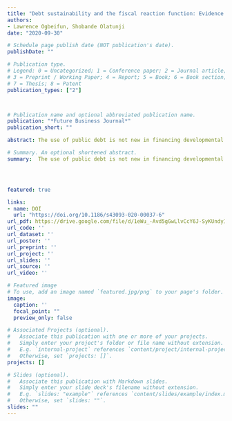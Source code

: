 ```yaml
---
title: "Debt sustainability and the fiscal reaction function: Evidence from MIST countries"
authors:
- Lawrence Ogbeifun, Shobande Olatunji
date: "2020-09-30"

# Schedule page publish date (NOT publication's date).
publishDate: ""

# Publication type.
# Legend: 0 = Uncategorized; 1 = Conference paper; 2 = Journal article;
# 3 = Preprint / Working Paper; 4 = Report; 5 = Book; 6 = Book section;
# 7 = Thesis; 8 = Patent
publication_types: ["2"]



# Publication name and optional abbreviated publication name.
publication: "*Future Business Journal*"
publication_short: ""

abstract: The use of public debt is not new in financing developmental objectives. A significant challenge arose when it became obvious that the indebted countries could not fulfill its existing financial obligation to the rest of the world where debt is sourced. For a panel of 4 heterogeneous countries from 1990 to 2017, we study governments’ reactions to debt accumulation and the corrective measures taken when its borrowings result in a rise in debt–GDP ratio. The study evidence is based on the fixed effect and the feasible generalized least squares estimators. We find evidence that primary balance improves by about 0.005–0.013 for every 1 percentage point increase in central government debt after controlling for other relevant factors. The results further suggest that the accrued interest payments on debt reflect the effective debt management policies across the countries, whereas the activities on the current account balance impose a possible threat to the primary balance. The study calls for policies that increase fiscal bases through the reduction in fiscal expenditure and the reinforcement of tax base revenue across the MIST countries.

# Summary. An optional shortened abstract.
summary:  The use of public debt is not new in financing developmental objectives. A significant challenge arose when it became obvious that the indebted countries could not fulfill its existing financial obligation to the rest of the world where debt is sourced. For a panel of 4 heterogeneous countries from 1990 to 2017, we study governments’ reactions to debt accumulation and the corrective measures taken when its borrowings result in a rise in debt–GDP ratio. The study evidence is based on the fixed effect and the feasible generalized least squares estimators. We find evidence that primary balance improves by about 0.005–0.013 for every 1 percentage point increase in central government debt after controlling for other relevant factors. The results further suggest that the accrued interest payments on debt reflect the effective debt management policies across the countries, whereas the activities on the current account balance impose a possible threat to the primary balance. The study calls for policies that increase fiscal bases through the reduction in fiscal expenditure and the reinforcement of tax base revenue across the MIST countries.




featured: true

links:
- name: DOI
  url: "https://doi.org/10.1186/s43093-020-00037-6"
url_pdf: https://drive.google.com/file/d/1eWu_-Avd5gGwLlvCcY6J-SyKUndyIdXB/view?usp=sharing
url_code: ''
url_dataset: ''
url_poster: ''
url_preprint: ''
url_project: ''
url_slides: ''
url_source: ''
url_video: ''

# Featured image
# To use, add an image named `featured.jpg/png` to your page's folder. 
image:
  caption: ''
  focal_point: ""
  preview_only: false

# Associated Projects (optional).
#   Associate this publication with one or more of your projects.
#   Simply enter your project's folder or file name without extension.
#   E.g. `internal-project` references `content/project/internal-project/index.md`.
#   Otherwise, set `projects: []`.
projects: []

# Slides (optional).
#   Associate this publication with Markdown slides.
#   Simply enter your slide deck's filename without extension.
#   E.g. `slides: "example"` references `content/slides/example/index.md`.
#   Otherwise, set `slides: ""`.
slides: ""
---
```

